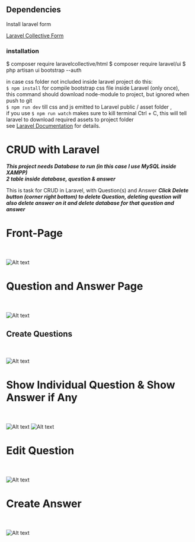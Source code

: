 ## Dependencies

Install laravel form 

<a href="https://laravelcollective.com/docs/5.2/html">Laravel Collective Form</a>

### installation
  $ composer require laravelcollective/html
    $ composer require laravel/ui
    $ php artisan ui bootstrap --auth
    
   in case css folder not included inside laravel project do this:<br>
   `$ npm install` for compile bootstrap css file inside Laravel (only once), <br>
   this command should download node-module to project, but ignored when push to git<br>
   `$ npm run dev` till css and js emitted to Laravel public / asset folder ,<br>
   if you use `$ npm run watch` makes sure to kill terminal Ctrl + C, this will tell laravel to download required assets to project folder<br>
   see <a href="https://laravel.com/docs/7.x/frontend">Laravel Documentation</a> for details.
   
# CRUD with Laravel

***This project needs Database to run (in this case I use MySQL inside XAMPP)<br>
    2 table inside database, question & answer***<br>

This is task for CRUD in Laravel, with Question(s) and Answer ***Click Delete button (corner right bottom) to delete Question, deleting question will also delete answer on it and delete database for that question and answer***
   
# Front-Page
<br><br>
![Alt text](blob/Capture.PNG?raw=true "Home")

# Question and Answer Page
<br><br>
![Alt text](blob/Capture2.PNG?raw=true "Main")

## Create Questions
<br><br>
![Alt text](blob/Capture3.PNG?raw=true "Main")

# Show Individual Question & Show Answer if Any
<br><br>
![Alt text](blob/Capture4.PNG?raw=true "Show")
![Alt text](blob/Capture5.PNG?raw=true "Show")

# Edit Question
<br><br>
![Alt text](blob/Capture6.PNG?raw=true "Main")

# Create Answer
<br><br>
![Alt text](blob/Capture7.PNG?raw=true "Main")
